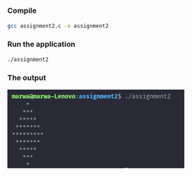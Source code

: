 ### Compile 

```bash
gcc assignment2.c -o assignment2
```

### Run the application 

```bash
./assignment2
```

### The output

![lab2_assignment2](lab2_assignment2.png)